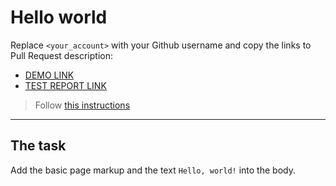 # Hello world
Replace `<your_account>` with your Github username and copy the links to Pull Request description:
- [DEMO LINK](https://exmobistyle.github.io/layout_hello-world/)
- [TEST REPORT LINK](https://exmobistyle.github.io/layout_hello-world/report/html_report/)

> Follow [this instructions](https://mate-academy.github.io/layout_task-guideline/#how-to-solve-the-layout-tasks-on-github)
___

## The task
Add the basic page markup and the text `Hello, world!` into the body.
